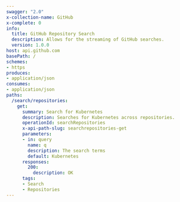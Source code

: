 ```yaml
---
swagger: "2.0"
x-collection-name: GitHub
x-complete: 0
info:
  title: GitHub Repository Search
  description: Allows for the streaming of GitHub searches.
  version: 1.0.0
host: api.github.com
basePath: /
schemes:
- https
produces:
- application/json
consumes:
- application/json
paths:
  /search/repositories:
    get:
      summary: Search for Kubernetes
      description: Searches for Kubernetes across repositories.
      operationId: searchRepositories
      x-api-path-slug: searchrepositories-get
      parameters:
      - in: query
        name: q
        description: The search terms
        default: Kubernetes
      responses:
        200:
          description: OK
      tags:
      - Search
      - Repositories
---
```


